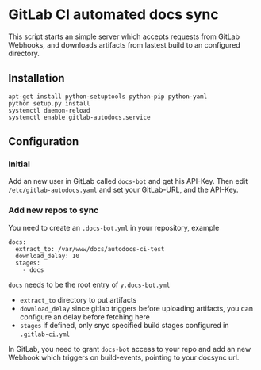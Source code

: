 # GitLab CI automated docs sync

This script starts an simple server which accepts requests from GitLab Webhooks,
and downloads artifacts from lastest build to an configured directory.

## Installation

```
apt-get install python-setuptools python-pip python-yaml
python setup.py install
systemctl daemon-reload
systemctl enable gitlab-autodocs.service
```

## Configuration

### Initial
Add an new user in GitLab called `docs-bot` and get his API-Key.
Then edit `/etc/gitlab-autodocs.yaml` and set your GitLab-URL, and the API-Key.

### Add new repos to sync

You need to create an `.docs-bot.yml` in your repository, example

```
docs:
  extract_to: /var/www/docs/autodocs-ci-test
  download_delay: 10
  stages:
    - docs
```
`docs` needs to be the root entry of `y.docs-bot.yml`
- `extract_to` directory to put artifacts
- `download_delay` since gitlab triggers before uploading artifacts, you can configure an delay before fetching here
- `stages` if defined, only snyc specified build stages configured in `.gitlab-ci.yml`


In GitLab, you need to grant `docs-bot` access to your repo and add an new Webhook which triggers on build-events, pointing to your docsync url.

